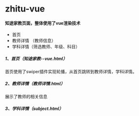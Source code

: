 # zhitu-vue
#### 知途家教页面，整体使用了vue渲染技术
* 首页
* 教师详情 （教师信息）
* 学科详情（筛选教师、年级、科目）
##### 1、首页（知途家教--vue.html）
首页使用了swiper插件实现轮播，从首页跳转到教师详情，学科详情。
##### 2、教师详情（教师详情.html）
展示了教师的相关信息
##### 3、学科详情（subject.html）
